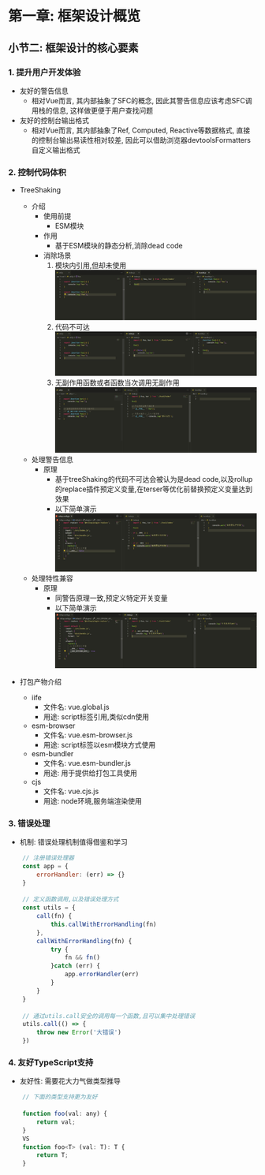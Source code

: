 # 第一章: 框架设计概览

## 小节二: 框架设计的核心要素

### 1. 提升用户开发体验

- 友好的警告信息
  - 相对Vue而言, 其内部抽象了SFC的概念, 因此其警告信息应该考虑SFC调用栈的信息, 这样做更便于用户查找问题
- 友好的控制台输出格式
  - 相对Vue而言, 其内部抽象了Ref, Computed, Reactive等数据格式, 直接的控制台输出易读性相对较差, 因此可以借助浏览器devtoolsFormatters自定义输出格式

### 2. 控制代码体积

- TreeShaking
  - 介绍
    - 使用前提
      - ESM模块
    - 作用
      - 基于ESM模块的静态分析,消除dead code
    - 消除场景
      1. 模块内引用,但却未使用
        ![img](/assets/vue3/1_框架设计概览/treeshaking-未引用.jpg)
      2. 代码不可达
        ![img](/assets/vue3/1_框架设计概览/treeshaking-不可达.jpg)
      3. 无副作用函数或者函数当次调用无副作用
        ![img](/assets/vue3/1_框架设计概览/treeshaking-副作用.jpg)
  - 处理警告信息
    - 原理
      - 基于treeShaking的代码不可达会被认为是dead code,以及rollup的replace插件预定义变量,在terser等优化前替换预定义变量达到效果
      - 以下简单演示
        ![img](/assets/vue3/1_框架设计概览/treeshaking-警告信息.jpg)
  - 处理特性兼容
    - 原理
      - 同警告原理一致,预定义特定开关变量
      - 以下简单演示
        ![img](/assets/vue3/1_框架设计概览/treeshaking-特性开关.jpg)

- 打包产物介绍
  - iife
    - 文件名: vue.global.js
    - 用途: script标签引用,类似cdn使用
  - esm-browser
    - 文件名: vue.esm-browser.js
    - 用途: script标签以esm模块方式使用
  - esm-bundler
    - 文件名: vue.esm-bundler.js
    - 用途: 用于提供给打包工具使用
  - cjs
    - 文件名: vue.cjs.js
    - 用途: node环境,服务端渲染使用

### 3. 错误处理

- 机制: 错误处理机制值得借鉴和学习

```js
    // 注册错误处理器
    const app = {
        errorHandler: (err) => {}
    }

    // 定义函数调用,以及错误处理方式
    const utils = {
        call(fn) {
            this.callWithErrorHandling(fn)
        },
        callWithErrorHandling(fn) {
            try {
                fn && fn()
            }catch (err) {
                app.errorHandler(err)
            }
        }
    }

    // 通过utils.call安全的调用每一个函数,且可以集中处理错误
    utils.call(() => {
        throw new Error('大错误')
    })
```

### 4. 友好TypeScript支持

- 友好性: 需要花大力气做类型推导

``` js
    // 下面的类型支持更为友好
    
    function foo(val: any) {
        return val;
    }
    VS
    function foo<T> (val: T): T {
        return T;
    }
```
